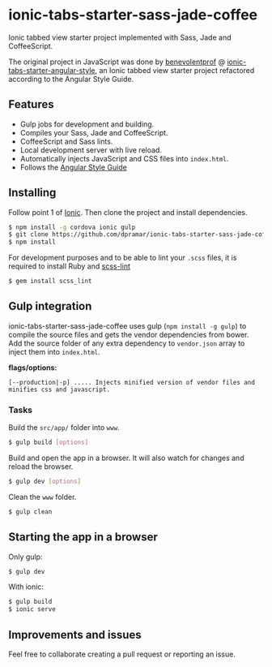 # ionic-tabs-starter-sass-jade-coffee

Ionic tabbed view starter project implemented with Sass, Jade and CoffeeScript.

The original project in JavaScript was done by [benevolentprof](https://github.com/benevolentprof "benevolentprof") @ [ionic-tabs-starter-angular-style](https://github.com/benevolentprof/ionic-tabs-starter-angular-style "ionic-tabs-starter-angular-style"),
an Ionic tabbed view starter project refactored according to the Angular Style Guide.

## Features

- Gulp jobs for development and building.
- Compiles your Sass, Jade and CoffeeScript.
- CoffeeScript and Sass lints.
- Local development server with live reload.
- Automatically injects JavaScript and CSS files into `index.html`.
- Follows the [Angular Style Guide](https://github.com/johnpapa/angular-styleguide "Angular Style Guide")

## Installing

Follow point 1 of [Ionic](http://ionicframework.com/getting-started/ "Getting Started with Ionic"). Then clone the project and install dependencies.

```bash
$ npm install -g cordova ionic gulp
$ git clone https://github.com/dpramar/ionic-tabs-starter-sass-jade-coffee.git <FOLDER>
$ npm install
```

For development purposes and to be able to lint your `.scss` files, it is required to install Ruby and [scss-lint](https://github.com/brigade/scss-lint "scss-lint")

```bash
$ gem install scss_lint
```

## Gulp integration

ionic-tabs-starter-sass-jade-coffee uses gulp (`npm install -g gulp`) to compile the source files and gets the vendor dependencies from bower.
Add the source folder of any extra dependency to `vendor.json` array to inject them into `index.html`.

__flags/options:__

    [--production|-p] ..... Injects minified version of vendor files and minifies css and javascript.

### Tasks

Build the `src/app/` folder into `www`.

```bash
$ gulp build [options]
```

Build and open the app in a browser. It will also watch for changes and reload the browser.

```bash
$ gulp dev [options]
```

Clean the `www` folder.

```bash
$ gulp clean
```

## Starting the app in a browser

Only gulp:

```bash
$ gulp dev
```

With ionic:

```bash
$ gulp build
$ ionic serve
```

## Improvements and issues

Feel free to collaborate creating a pull request or reporting an issue.